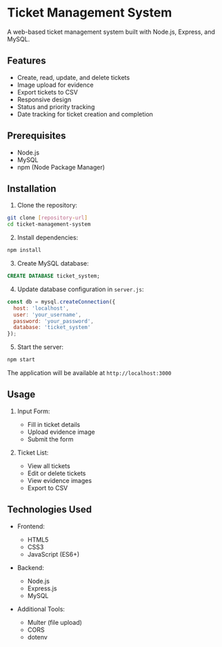 # Ticket Management System

A web-based ticket management system built with Node.js, Express, and MySQL.

## Features

- Create, read, update, and delete tickets
- Image upload for evidence
- Export tickets to CSV
- Responsive design
- Status and priority tracking
- Date tracking for ticket creation and completion

## Prerequisites

- Node.js
- MySQL
- npm (Node Package Manager)

## Installation

1. Clone the repository:
```bash
git clone [repository-url]
cd ticket-management-system
```

2. Install dependencies:
```bash
npm install
```

3. Create MySQL database:
```sql
CREATE DATABASE ticket_system;
```

4. Update database configuration in `server.js`:
```javascript
const db = mysql.createConnection({
  host: 'localhost',
  user: 'your_username',
  password: 'your_password',
  database: 'ticket_system'
});
```

5. Start the server:
```bash
npm start
```

The application will be available at `http://localhost:3000`

## Usage

1. Input Form:
   - Fill in ticket details
   - Upload evidence image
   - Submit the form

2. Ticket List:
   - View all tickets
   - Edit or delete tickets
   - View evidence images
   - Export to CSV

## Technologies Used

- Frontend:
  - HTML5
  - CSS3
  - JavaScript (ES6+)

- Backend:
  - Node.js
  - Express.js
  - MySQL

- Additional Tools:
  - Multer (file upload)
  - CORS
  - dotenv 